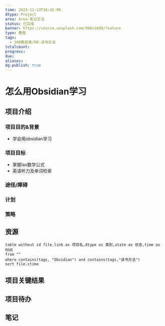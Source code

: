 ```yaml
---
time: 2023-11-13T16:41:00
dtype: Project
area: Area-笔记方法
status: 已完成
banner: https://source.unsplash.com/900x1600/?nature
type: 教程
tags:
  - 300教育类/00-读书方法
totalcount: 
progress: 
due: 
aliases: 
dg-publish: true
---
```


# 怎么用Obsidian学习

## 项目介绍
### 项目目的&背景
- 学会用obsidian学习
### 项目目标
- 掌握lax数学公式
- 英语听力及单词检索
###  途径/障碍


### 计划


### 策略


## 资源

  ```dataview
table without id file.link as 项目名,dtype as 类别,state as 状态,time as 时间
  from ""   
  where contains(tags, "Obsidian") and contains(tags,"读书方法")
  sort file.ctime
  ```


## 项目关键结果


## 项目待办


## 笔记
